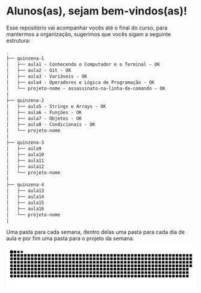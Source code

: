 <h1>Alunos(as), sejam bem-vindos(as)!</h1>

Esse repositório vai acompanhar vocês até o final do curso, para mantermos a organização, sugerimos que vocês sigam a seguinte estrutura:

```
.
├── quinzena-1
│   ├── aula1 - Conhecendo o Computador e o Terminal - OK
│   ├── aula2 - Git - OK
│   ├── aula3 - Variáveis - OK
│   ├── aula4 - Operadores e Lógica de Programação - OK
│   └── projeto-nome - assassinato-na-linha-de-comando - OK
|
├── quinzena-2
│   ├── aula5 - Strings e Arrays - OK
│   ├── aula6 - Funções - OK
│   ├── aula7 - Objetos - OK
│   ├── aula8 - Condicionais - OK
│   └── projeto-nome
|
├── quinzena-3
│   ├── aula9
│   ├── aula10
│   ├── aula11
│   ├── aula12
│   └── projeto-nome
|
├── quinzena-4
│   ├── aula13
│   ├── aula14
│   ├── aula15
│   ├── aula16
│   └── projeto-nome
|
```

Uma pasta para cada semana, dentro delas uma pasta para cada dia de aula e por fim uma pasta para o projeto da semana.

  ![Snake animation](https://github.com/RickHardBR/Ricardo-Filho/blob/output/github-contribution-grid-snake.svg)
